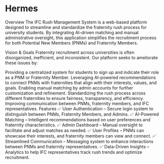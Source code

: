 # Hermes
Overview
The IFC Rush Management System is a web-based platform designed to streamline and standardize the fraternity rush process for university students. By integrating AI-driven matching and manual administrative oversight, this application simplifies the recruitment process for both Potential New Members (PNMs) and Fraternity Members.

Vision & Goals
Fraternity recruitment across universities is often disorganized, inefficient, and inconsistent. Our platform seeks to ameliorate these issues by:

Providing a centralized system for students to sign up and indicate their role as a PNM or Fraternity Member.
Leveraging AI-powered recommendations to connect PNMs with fraternities that align with their interests, values, and goals.
Enabling manual matching by admin accounts for further customization and refinement.
Standardizing the rush process across different fraternities to ensure fairness, transparency, and efficiency.
Improving communication between PNMs, fraternity members, and IFC representatives.
Features
✅ User Authentication – Secure login system to distinguish between PNMs, Fraternity Members, and Admins.
✅ AI-Powered Matching – Intelligent recommendations based on user preferences and fraternity characteristics.
✅ Admin Dashboard – Manual oversight to facilitate and adjust matches as needed.
✅ User Profiles – PNMs can showcase their interests, and fraternity members can view and connect.
✅ Streamlined Communication – Messaging system to enhance interactions between PNMs and fraternity representatives.
✅ Data-Driven Insights – Analytics to help IFC representatives track rush trends and optimize recruitment.